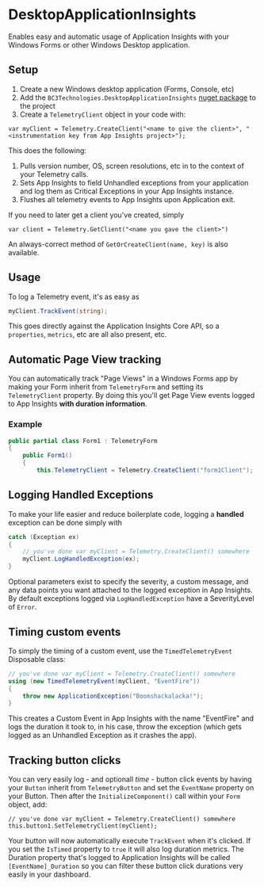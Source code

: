 # DesktopApplicationInsights
Enables easy and automatic usage of Application Insights with your Windows Forms or other Windows Desktop application.
## Setup
1. Create a new Windows desktop application (Forms, Console, etc)
2. Add the `BC3Technologies.DesktopApplicationInsights` [nuget package](https://www.nuget.org/packages/BC3Technologies.DesktopApplicationInsights/) to the project
3. Create a `TelemetryClient` object in your code with:

```
var myClient = Telemetry.CreateClient("<name to give the client>", "<instrumentation key from App Insights project>");
```

This does the following: 

1. Pulls version number, OS, screen resolutions, etc in to the context of your Telemetry calls.
2. Sets App Insights to field Unhandled exceptions from your application and log them as Critical Exceptions in your App Insights instance.
3. Flushes all telemetry events to App Insights upon Application exit.

If you need to later get a client you've created, simply
```
var client = Telemetry.GetClient("<name you gave the client>")
```
An always-correct method of `GetOrCreateClient(name, key)` is also available.
## Usage
To log a Telemetry event, it's as easy as
```csharp
myClient.TrackEvent(string);
```
This goes directly against the Application Insights Core API, so a `properties`, `metrics`, etc are all also present, etc.
## Automatic Page View tracking
You can automatically track "Page Views" in a Windows Forms app by making your Form inherit from `TelemetryForm` and setting its `TelemetryClient` property. By doing this you'll get Page View events logged to App Insights **with duration information**.
### Example
```csharp
public partial class Form1 : TelemetryForm
{
    public Form1()
    {
        this.TelemetryClient = Telemetry.CreateClient("form1Client");
```
## Logging Handled Exceptions
To make your life easier and reduce boilerplate code, logging a **handled** exception can be done simply with
```csharp
catch (Exception ex)
{
    // you've done var myClient = Telemetry.CreateClient() somewhere
    myClient.LogHandledException(ex);
}
```
Optional parameters exist to specify the severity, a custom message, and any data points you want attached to the logged exception in App Insights. By default exceptions logged via `LogHandledException` have a SeverityLevel of `Error`.
## Timing custom events
To simply the timing of a custom event, use the `TimedTelemetryEvent` Disposable class:
```csharp
// you've done var myClient = Telemetry.CreateClient() somewhere
using (new TimedTelemetryEvent(myClient, "EventFire"))
{
    throw new ApplicationException("Boomshackalacka!");
}
```
This creates a Custom Event in App Insights with the name "EventFire" and logs the duration it took to, in his case, throw the exception (which gets logged as an Unhandled Exception as it crashes the app).
## Tracking button clicks
You can very easily log - and optionall *time* - button click events by having your `Button` inherit from `TelemetryButton` and set the `EventName` property on your Button. Then after the `InitializeComponent()` call within your `Form` object, add:
```
// you've done var myClient = Telemetry.CreateClient() somewhere
this.button1.SetTelemetryClient(myClient);
```
Your button will now automatically execute `TrackEvent` when it's clicked. If you set the `IsTimed` property to `true` it will also log duration metrics. The Duration property that's logged to Application Insights will be called `[EventName]_Duration` so you can filter these button click durations very easily in your dashboard.
